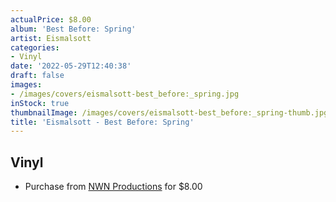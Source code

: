 ```yaml
---
actualPrice: $8.00
album: 'Best Before: Spring'
artist: Eismalsott
categories:
- Vinyl
date: '2022-05-29T12:40:38'
draft: false
images:
- /images/covers/eismalsott-best_before:_spring.jpg
inStock: true
thumbnailImage: /images/covers/eismalsott-best_before:_spring-thumb.jpg
title: 'Eismalsott - Best Before: Spring'
---
```


## Vinyl
* Purchase from [NWN Productions](http://shop.nwnprod.com/index.php?route=product/product&path=76&product_id=23876&sort=pd.name&order=ASC) for $8.00
